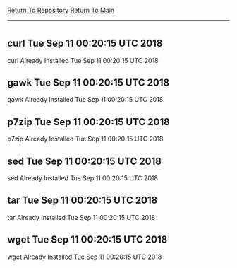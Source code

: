 [Return To Repository](https://github.com/deathbybandaid/piholeparser/)
[Return To Main](https://github.com/deathbybandaid/piholeparser/blob/master/RecentRunLogs/Mainlog.md)
____________________________________
# 
## curl Tue Sep 11 00:20:15 UTC 2018
curl Already Installed Tue Sep 11 00:20:15 UTC 2018
## gawk Tue Sep 11 00:20:15 UTC 2018
gawk Already Installed Tue Sep 11 00:20:15 UTC 2018
## p7zip Tue Sep 11 00:20:15 UTC 2018
p7zip Already Installed Tue Sep 11 00:20:15 UTC 2018
## sed Tue Sep 11 00:20:15 UTC 2018
sed Already Installed Tue Sep 11 00:20:15 UTC 2018
## tar Tue Sep 11 00:20:15 UTC 2018
tar Already Installed Tue Sep 11 00:20:15 UTC 2018
## wget Tue Sep 11 00:20:15 UTC 2018
wget Already Installed Tue Sep 11 00:20:15 UTC 2018
